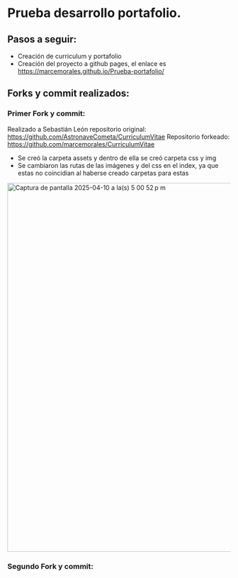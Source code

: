 # Prueba desarrollo portafolio.

## Pasos a seguir:
- Creación de curriculum y portafolio
- Creación del proyecto a github pages, el enlace es https://marcemorales.github.io/Prueba-portafolio/

## Forks y commit realizados:

### Primer Fork y commit:
Realizado a Sebastián León repositorio original: https://github.com/AstronaveCometa/CurriculumVitae
Repositorio forkeado: https://github.com/marcemorales/CurriculumVitae

- Se creó la carpeta assets y dentro de ella se creó carpeta css y img
- Se cambiaron las rutas de las imágenes y del css en el index, ya que estas no coincidian al haberse creado carpetas para estas

<img width="833" alt="Captura de pantalla 2025-04-10 a la(s) 5 00 52 p m" src="https://github.com/user-attachments/assets/065a9634-2c1d-4c8a-9174-58921e6b064d" />



### Segundo Fork y commit:
